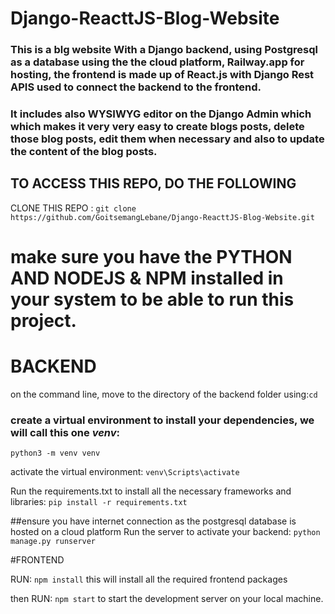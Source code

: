 # Django-ReacttJS-Blog-Website

### This is a blg website With a Django backend, using Postgresql as a database using the the cloud platform, Railway.app for hosting, the frontend is made up of React.js with Django Rest APIS used to connect the backend to the frontend.

### It includes also WYSIWYG editor on the Django Admin which which makes it very very easy to create blogs posts, delete those blog posts, edit them when necessary and also to update the content of the blog posts.

## TO ACCESS THIS REPO, DO THE FOLLOWING

CLONE THIS REPO :
`git clone https://github.com/GoitsemangLebane/Django-ReacttJS-Blog-Website.git`

# make sure you have the **PYTHON** AND **NODEJS & NPM** installed in your system to be able to run this project.

# BACKEND
on the command line, move to the directory of the backend folder using:`cd`

### create a virtual environment to install your dependencies, we will call this one *venv*:
`python3 -m venv venv`

activate the virtual environment:
`venv\Scripts\activate`

Run the requirements.txt to install all the necessary frameworks and libraries:
`pip install -r requirements.txt`

##ensure you have internet connection as the postgresql database is hosted on a cloud platform
Run the server to activate your backend:
`python manage.py runserver`

#FRONTEND

RUN:
`npm install`
this will install all the required frontend packages

then RUN:
`npm start` 
to start the development server on your local machine.
